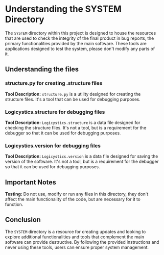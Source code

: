 # Understanding the SYSTEM Directory

The `SYSTEM` directory within this project is designed to house the resources that are used to check the integrity of the final product in bug reports, the primary functionalities provided by the main software. These tools are applications designed to test the system, please don't modify any parts of it.

## Understanding the files

### structure.py for creating .structure files

**Tool Description:** `structure.py` is a utility designed for creating the structure files. It's a tool that can be used for debugging purposes.

### Logicystics.structure for debugging files

**Tool Description:** `Logicystics.structure` is a data file designed for checking the structure files. It's not a tool, but is a requirement for the debugger so that it can be used for debugging purposes.

### Logicystics.version for debugging files

**Tool Description:** `Logicystics.version` is a data file designed for saving the version of the software. It's not a tool, but is a requirement for the debugger so that it can be used for debugging purposes.


## Important Notes

**Testing:** Do not use, modify or run any files in this directory, they don't affect the main functionality of the code, but are necessary for it to function.

## Conclusion

The `SYSTEM` directory is a resource for creating updates and looking to explore additional functionalities and tools that complement the main software can provide destructive. By following the provided instructions and never using these tools, users can ensure proper system management.
